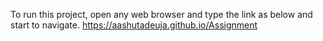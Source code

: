 To run this project, open any web browser and type the link as below and start to navigate.
https://aashutadeuja.github.io/Assignment
